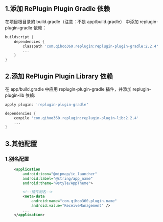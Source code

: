 ## 1.添加 RePlugin Plugin Gradle 依赖
在项目根目录的 build.gradle（注意：不是 app/build.gradle） 中添加 replugin-plugin-gradle 依赖：
```groovy
buildscript {
    dependencies {
        classpath 'com.qihoo360.replugin:replugin-plugin-gradle:2.2.4'
        ...
    }
}
```
## 2.添加 RePlugin Plugin Library 依赖
在 app/build.gradle 中应用 replugin-plugin-gradle 插件，并添加 replugin-plugin-lib 依赖:
```groovy
apply plugin: 'replugin-plugin-gradle'

dependencies {
    compile 'com.qihoo360.replugin:replugin-plugin-lib:2.2.4'
    ...
}
```

## 3.其他配置
### 1.别名配置
```xml
    <application
        android:icon="@mipmap/ic_launcher"
        android:label="@string/app_name"
        android:theme="@style/AppTheme">

        <!--插件别名-->
        <meta-data
            android:name="com.qihoo360.plugin.name"
            android:value="ReceiveManagement" />
        ...
    </application>
```